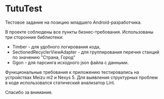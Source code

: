 # TutuTest

Тестовое задание на позицию младшего Android-разработчика.

В проекте соблюдены все пункты бизнес-требования. Использованы три сторонние библиотеки:
- Timber - для удобного логирования кода,
- SectionedRecyclerViewAdapter - для группирования перечня станций по значению "Страна, Город"
- Ggon - для парсинга исходного json файла c данными.

Функциональные требования к приложению тестировались на устройствах Meizu m2 и Nexys 5. Для выявления структурных проблем в коде использовался статический анализатор Lint.

Спасибо за внимание.
